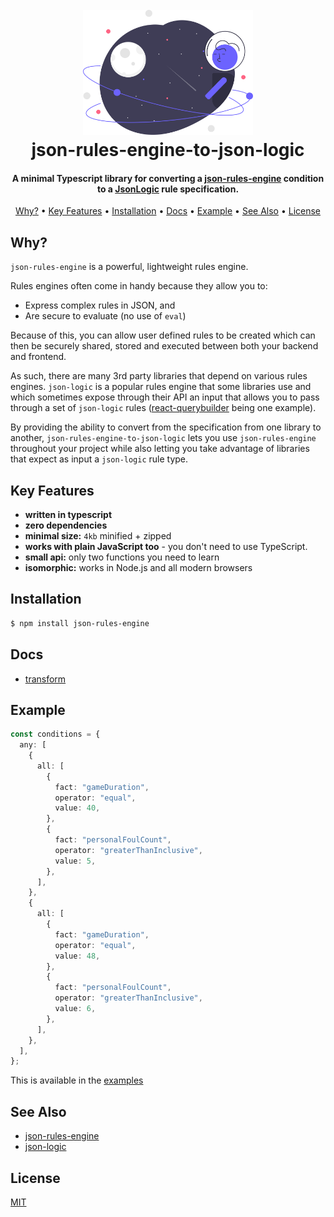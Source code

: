 <h1 align="center">
  <br>
  <a href="https://github.com/alexberriman/json-rules-engine-to-json-logic"><img src="./logo.svg" alt="json-rules-engine-to-json-logic" height="200"></a>
  <br>
  json-rules-engine-to-json-logic
  <br>
</h1>

<h4 align="center">A minimal Typescript library for converting a <a href="https://github.com/CacheControl/json-rules-engine" target="_blank">json-rules-engine</a> condition to a <a href="https://github.com/jwadhams/json-logic-js/">JsonLogic</a> rule specification.</h4>

<p align="center">
  <a href="#why">Why?</a> •
  <a href="#key-features">Key Features</a> •
  <a href="#installation">Installation</a> •
  <a href="#docs">Docs</a> •
  <a href="#example">Example</a> •
  <a href="#see-also">See Also</a> •
  <a href="#license">License</a>
</p>

## Why?

`json-rules-engine` is a powerful, lightweight rules engine.

Rules engines often come in handy because they allow you to:

- Express complex rules in JSON, and
- Are secure to evaluate (no use of `eval`)

Because of this, you can allow user defined rules to be created which can then be securely shared, stored and executed between both your backend and frontend.

As such, there are many 3rd party libraries that depend on various rules engines. `json-logic` is a popular rules engine that some libraries use and which sometimes expose through their API an input that allows you to pass through a set of `json-logic` rules (<a href="https://react-querybuilder.js.org/" target="_blank">react-querybuilder</a> being one example).

By providing the ability to convert from the specification from one library to another, `json-rules-engine-to-json-logic` lets you use `json-rules-engine` throughout your project while also letting you take advantage of libraries that expect as input a `json-logic` rule type.

## Key Features

- **written in typescript**
- **zero dependencies**
- **minimal size:** `4kb` minified + zipped
- **works with plain JavaScript too** - you don't need to use TypeScript.
- **small api:** only two functions you need to learn
- **isomorphic:** works in Node.js and all modern browsers

## Installation

```bash
$ npm install json-rules-engine
```

## Docs

- [transform](./docs/transform.md)

## Example

```ts
const conditions = {
  any: [
    {
      all: [
        {
          fact: "gameDuration",
          operator: "equal",
          value: 40,
        },
        {
          fact: "personalFoulCount",
          operator: "greaterThanInclusive",
          value: 5,
        },
      ],
    },
    {
      all: [
        {
          fact: "gameDuration",
          operator: "equal",
          value: 48,
        },
        {
          fact: "personalFoulCount",
          operator: "greaterThanInclusive",
          value: 6,
        },
      ],
    },
  ],
};
```

This is available in the [examples](./examples/01-basic-example.ts)

## See Also

- [json-rules-engine](https://github.com/CacheControl/json-rules-engine)
- [json-logic](https://github.com/jwadhams/json-logic-js)

## License

[MIT](https://tldrlegal.com/license/mit-license)
